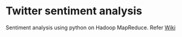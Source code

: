 # Twitter sentiment analysis
Sentiment analysis using python on Hadoop MapReduce. Refer [Wiki](https://github.com/smallstar1234/Twitter-sentiment-analysis/wiki)
